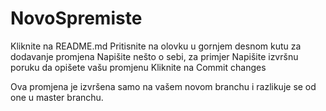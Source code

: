 # NovoSpremiste
Kliknite na README.md
Pritisnite na olovku u gornjem desnom kutu za dodavanje promjena
Napišite nešto o sebi, za primjer
Napišite izvršnu poruku da opišete vašu promjenu
Kliknite na Commit changes 

Ova promjena je izvršena samo na vašem novom branchu i razlikuje se od one u master branchu.
